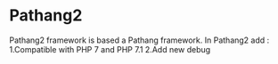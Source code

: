 # Pathang2
Pathang2 framework is based a Pathang framework. In Pathang2 add :
1.Compatible with PHP 7 and PHP 7.1
2.Add new debug


